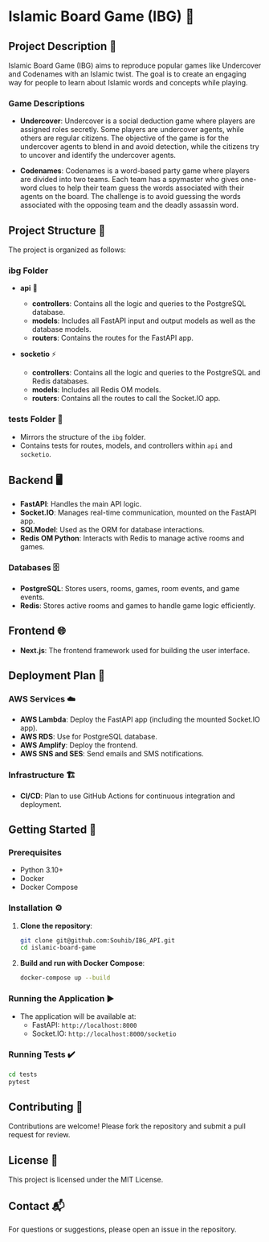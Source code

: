 
# Islamic Board Game (IBG) 🕌

## Project Description 📜

Islamic Board Game (IBG) aims to reproduce popular games like Undercover and Codenames with an Islamic twist. The goal is to create an engaging way for people to learn about Islamic words and concepts while playing.

### Game Descriptions

- **Undercover**: Undercover is a social deduction game where players are assigned roles secretly. Some players are undercover agents, while others are regular citizens. The objective of the game is for the undercover agents to blend in and avoid detection, while the citizens try to uncover and identify the undercover agents.

- **Codenames**: Codenames is a word-based party game where players are divided into two teams. Each team has a spymaster who gives one-word clues to help their team guess the words associated with their agents on the board. The challenge is to avoid guessing the words associated with the opposing team and the deadly assassin word.

## Project Structure 📂

The project is organized as follows:

### ibg Folder

- **api** 📑
  - **controllers**: Contains all the logic and queries to the PostgreSQL database.
  - **models**: Includes all FastAPI input and output models as well as the database models.
  - **routers**: Contains the routes for the FastAPI app.

- **socketio** ⚡
  - **controllers**: Contains all the logic and queries to the PostgreSQL and Redis databases.
  - **models**: Includes all Redis OM models.
  - **routers**: Contains all the routes to call the Socket.IO app.

### tests Folder 🧪

- Mirrors the structure of the `ibg` folder.
- Contains tests for routes, models, and controllers within `api` and `socketio`.

## Backend 🖥️

- **FastAPI**: Handles the main API logic.
- **Socket.IO**: Manages real-time communication, mounted on the FastAPI app.
- **SQLModel**: Used as the ORM for database interactions.
- **Redis OM Python**: Interacts with Redis to manage active rooms and games.

### Databases 🗄️

- **PostgreSQL**: Stores users, rooms, games, room events, and game events.
- **Redis**: Stores active rooms and games to handle game logic efficiently.

## Frontend 🌐

- **Next.js**: The frontend framework used for building the user interface.

## Deployment Plan 🚀

### AWS Services ☁️

- **AWS Lambda**: Deploy the FastAPI app (including the mounted Socket.IO app).
- **AWS RDS**: Use for PostgreSQL database.
- **AWS Amplify**: Deploy the frontend.
- **AWS SNS and SES**: Send emails and SMS notifications.

### Infrastructure 🏗️

- **CI/CD**: Plan to use GitHub Actions for continuous integration and deployment.

## Getting Started 🏁

### Prerequisites

- Python 3.10+
- Docker
- Docker Compose

### Installation ⚙️

1. **Clone the repository**:
    ```bash
    git clone git@github.com:Souhib/IBG_API.git
    cd islamic-board-game
    ```

2. **Build and run with Docker Compose**:
    ```bash
    docker-compose up --build
    ```

### Running the Application ▶️

- The application will be available at:
    - FastAPI: `http://localhost:8000`
    - Socket.IO: `http://localhost:8000/socketio`

### Running Tests ✔️

```bash
cd tests
pytest
```

## Contributing 🤝

Contributions are welcome! Please fork the repository and submit a pull request for review.

## License 📄

This project is licensed under the MIT License.

## Contact 📬

For questions or suggestions, please open an issue in the repository.

